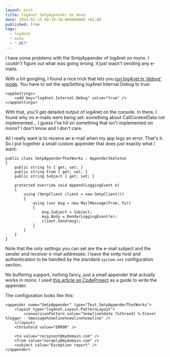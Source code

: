```yaml
---
layout: post
title: log4net SmtpAppender on mono
date: 2014-02-15 08:19:10.000000000 +01:00
published: true
tags:
  - log4net
  - mono
  - ".NET"
---
```


I have some problems with the SmtpAppender of log4net on mono. I couldn't figure
out what was going wrong, it just wasn't sending any e-mails.<!--more-->

With a bit googling, I found a nice trick that lets you
<a href="http://mail-archives.apache.org/mod_mbox/logging-log4net-user/200412.mbox/%3C20041218002314.72939.qmail@web40407.mail.yahoo.com%3E">run
log4net in 'debug' mode</a>. You have to set the appSetting
log4net.Internal.Debug to true:

```
<appSettings>
    <add key="log4net.Internal.Debug" value="true" />
</appSettings>
```

With that, you'll get detailed output of log4net on the console. In there, I
found why no e-mails were being set: something about CallContextData not
implemented... I guess I've hit on something that isn't implemented on mono? I
don't know and I don't care.

All I really want is to receive an e-mail when my app logs an error. That's it.
So I put together a small custom appender that does just exactly what I want:

```
public class SmtpAppenderThatWorks : AppenderSkeleton
{
    public string To { get; set; }
    public string From { get; set; }
    public string Subject { get; set; }

    protected override void Append(LoggingEvent e)
    {
        using (SmtpClient client = new SmtpClient())
        {
            using (var msg = new MailMessage(From, To))
            {
                msg.Subject = Subject;
                msg.Body = RenderLoggingEvent(e);
                client.Send(msg);
            }
        }
    }
}
```

Note that the only settings you can set are the e-mail subject and the sender
and receiver e-mail addresses. I leave the smtp host and authentication to be
handled by the standard <code>system.net</code> configuration section.

No buffering support, nothing fancy, just a small appender that actually works
in mono. I used
<a href="http://www.codeproject.com/Articles/406634/Creating-a-custom-log4net-appender">this
article on CodeProject</a> as a guide to write the appender.

The configuration looks like this:

```
<appender name="SmtpAppender" type="Test.SmtpAppenderThatWorks">
    <layout type="log4net.Layout.PatternLayout">
        <conversionPattern value="%newline%date [%thread] %-5level %logger - %message%newline%newline%newline" />
    </layout>
    <threshold value="ERROR" />

    <to value="recipient@mydomain.com" />
    <from value="noreply@mydomain.com" />
    <subject value="Exception report" />
</appender>
```

